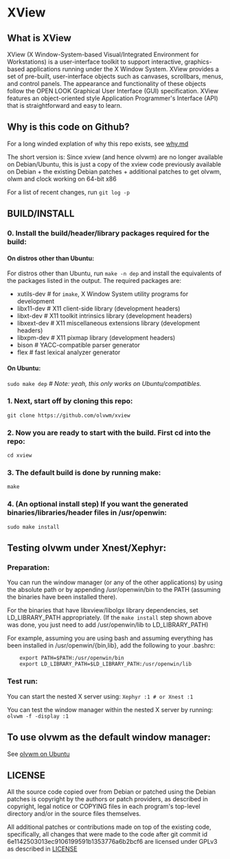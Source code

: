 # XView

What is XView
-------------
XView (X Window-System-based Visual/Integrated Environment for Workstations)
is a user-interface toolkit to support interactive, graphics-based
applications running under the X Window System.  XView provides a set of
pre-built, user-interface objects such as canvases, scrollbars, menus, and
control panels.  The appearance and functionality of these objects follow
the OPEN LOOK Graphical User Interface (GUI) specification.  XView features
an object-oriented style Application Programmer's Interface (API) that is
straightforward and easy to learn.

Why is this code on Github?
--------------------------- 
For a long winded explation of why this repo exists, see [why.md](why.md)

The short version is:
Since xview (and hence olvwm) are no longer available on Debian/Ubuntu,
this is just a copy of the xview code previously available on Debian
\+ the existing Debian patches
\+ additional patches to get olvwm, olwm and clock working on 64-bit x86


For a list of recent changes, run `git log -p`

## BUILD/INSTALL

### 0. Install the build/header/library packages required for the build:
#### On distros other than Ubuntu:
For distros other than Ubuntu, run `make -n dep` and install the equivalents
of the packages listed in the output. The required packages are:
- xutils-dev # for `imake`, X Window System utility programs for development
- libx11-dev # X11 client-side library (development headers)
- libxt-dev #  X11 toolkit intrinsics library (development headers)
- libxext-dev # X11 miscellaneous extensions library (development headers)
- libxpm-dev # X11 pixmap library (development headers)
- bison # YACC-compatible parser generator
- flex # fast lexical analyzer generator

#### On Ubuntu:

`sudo make dep` _# Note: yeah, this only works on Ubuntu/compatibles._

### 1. Next, start off by cloning this repo:
`git clone https://github.com/olvwm/xview`

### 2. Now you are ready to start with the build. First cd into the repo:
`cd xview`

### 3. The default build is done by running make:
`make`

### 4. (An optional install step) If you want the generated binaries/libraries/header files in /usr/openwin:
`sudo make install`

## Testing olvwm under Xnest/Xephyr:
### Preparation:
You can run the window manager (or any of the other applications) by
using the absolute path or by appending /usr/openwin/bin to the PATH
(assuming the binaries have been installed there).

For the binaries that have libxview/libolgx library dependencies,
set LD_LIBRARY_PATH appropriately.
(If the `make install` step shown above was done, you just need to add
/usr/openwin/lib to LD_LIBRARY_PATH)

For example, assuming you are using bash and assuming everything has
been installed in /usr/openwin/{bin,lib}, add the following to your .bashrc:
```
    export PATH=$PATH:/usr/openwin/bin
    export LD_LIBRARY_PATH=$LD_LIBRARY_PATH:/usr/openwin/lib
```
### Test run:
You can start the nested X server using:
`Xephyr :1 # or Xnest :1`

You can test the window manager within the nested X server by running:
`olvwm -f -display :1`

## To use olvwm as the default window manager:
See [olvwm on Ubuntu](http://mlab.no/blog/2015/11/olvwm-on-ubuntu/)

## LICENSE

All the source code copied over from Debian or patched using the Debian
patches is copyright by the authors or patch providers, as described in
copyright, legal notice or COPYING files in each program's top-level
directory and/or in the source files themselves.

All additional patches or contributions made on top of the existing code,
specifically, all changes that were made to the code after git commit id
6e1142503013ec9106199591b1353776a6b2bcf6
are licensed under GPLv3 as described in [LICENSE](LICENSE)
